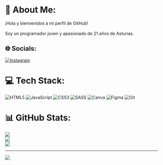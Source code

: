 # 💫 About Me:
¡Hola y bienvenidos a mi perfil de GitHub!<br><br>Soy un programador joven y apasionado de 21 años de Asturias.


## 🌐 Socials:
[![Instagram](https://img.shields.io/badge/Instagram-%23E4405F.svg?logo=Instagram&logoColor=white)](https://instagram.com/diegofdez56) 

# 💻 Tech Stack:
![HTML5](https://img.shields.io/badge/html5-%23E34F26.svg?style=for-the-badge&logo=html5&logoColor=white) ![JavaScript](https://img.shields.io/badge/javascript-%23323330.svg?style=for-the-badge&logo=javascript&logoColor=%23F7DF1E) ![CSS3](https://img.shields.io/badge/css3-%231572B6.svg?style=for-the-badge&logo=css3&logoColor=white) ![SASS](https://img.shields.io/badge/SASS-hotpink.svg?style=for-the-badge&logo=SASS&logoColor=white) ![Canva](https://img.shields.io/badge/Canva-%2300C4CC.svg?style=for-the-badge&logo=Canva&logoColor=white) ![Figma](https://img.shields.io/badge/figma-%23F24E1E.svg?style=for-the-badge&logo=figma&logoColor=white) ![Git](https://img.shields.io/badge/git-%23F05033.svg?style=for-the-badge&logo=git&logoColor=white)
# 📊 GitHub Stats:
![](https://github-readme-stats.vercel.app/api?username=diegofdez56&theme=midnight-purple&hide_border=false&include_all_commits=false&count_private=false)<br/>
![](https://github-readme-streak-stats.herokuapp.com/?user=diegofdez56&theme=midnight-purple&hide_border=false)<br/>
![](https://github-readme-stats.vercel.app/api/top-langs/?username=diegofdez56&theme=midnight-purple&hide_border=false&include_all_commits=false&count_private=false&layout=compact)

---
[![](https://visitcount.itsvg.in/api?id=diegoals13&icon=0&color=0)](https://visitcount.itsvg.in)

<!-- Proudly created with GPRM ( https://gprm.itsvg.in ) -->

